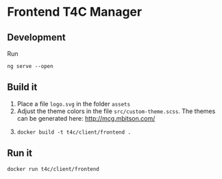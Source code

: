 # Frontend T4C Manager

## Development

Run 
```
ng serve --open
```

## Build it

1) Place a file `logo.svg` in the folder `assets`
2) Adjust the theme colors in the file `src/custom-theme.scss`. 
   The themes can be generated here: http://mcg.mbitson.com/
3) 
    ```
    docker build -t t4c/client/frontend .
    ```

## Run it

```
docker run t4c/client/frontend
```